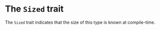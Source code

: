 # The `Sized` trait

The `Sized` trait indicates that the size of this type is known at compile-time.
